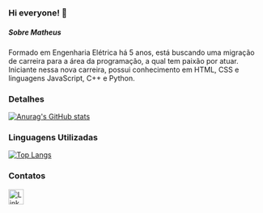 ### Hi everyone! 👋

##### Sobre Matheus
Formado em Engenharia Elétrica há 5 anos, está buscando uma migração de carreira para a área da programação, a qual tem paixão por atuar. Iniciante nessa nova carreira, possui conhecimento em HTML, CSS e linguagens JavaScript, C++ e Python.

### Detalhes
[![Anurag's GitHub stats](https://github-readme-stats.vercel.app/api?username=mgomesr&show_icons=true&theme=dark)](https://github.com/anuraghazra/github-readme-stats)

### Linguagens Utilizadas
[![Top Langs](https://github-readme-stats.vercel.app/api/top-langs/?username=mgomesr&layout=compact)](https://github.com/anuraghazra/github-readme-stats)

### Contatos

[<img src='https://img.shields.io/badge/LinkedIn-0077B5?style=for-the-badge&logo=linkedin&logoColor=white' alt='Linkedin' height='30'>](https://www.linkedin.com/in/matheus-gomes-rodrigues/)
